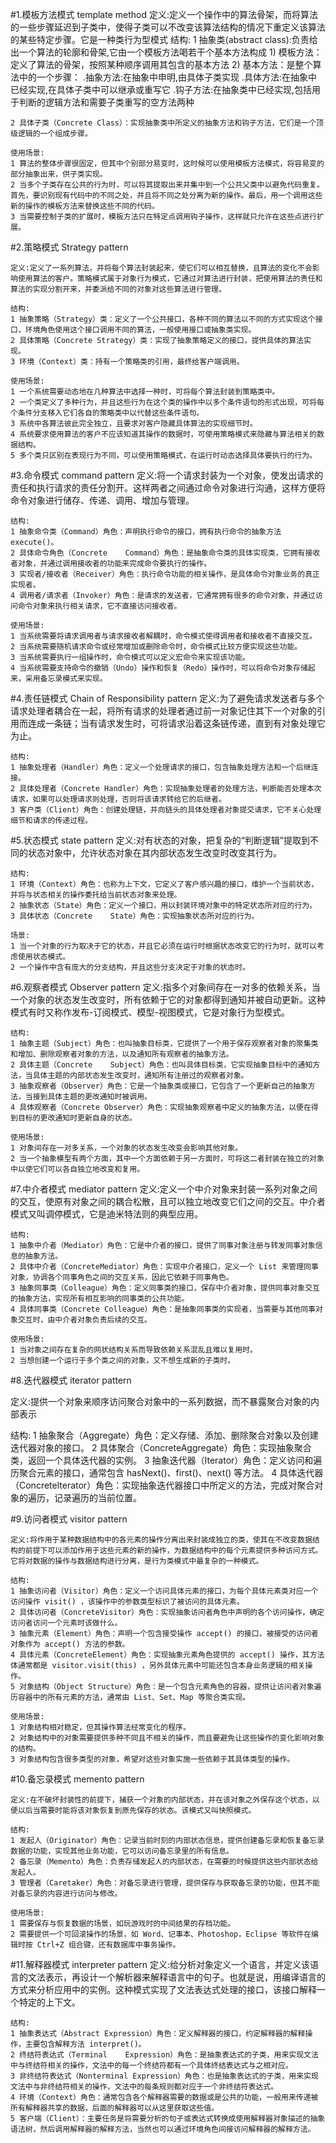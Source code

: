 #1.模板方法模式 template method
    定义:定义一个操作中的算法骨架，而将算法的一些步骤延迟到子类中，使得子类可以不改变该算法结构的情况下重定义该算法的某些特定步骤。它是一种类行为型模式
    结构:
    1 抽象类(abstract class):负责给出一个算法的轮廓和骨架,它由一个模板方法喝若干个基本方法构成
      1) 模板方法：定义了算法的骨架，按照某种顺序调用其包含的基本方法
      2) 基本方法：是整个算法中的一个步骤：
        .抽象方法:在抽象中申明,由具体子类实现
        .具体方法:在抽象中已经实现,在具体子类中可以继承或重写它
        .钩子方法:在抽象类中已经实现,包括用于判断的逻辑方法和需要子类重写的空方法两种
        
    2 具体子类（Concrete Class）：实现抽象类中所定义的抽象方法和钩子方法，它们是一个顶级逻辑的一个组成步骤。
    
    使用场景:
    1 算法的整体步骤很固定，但其中个别部分易变时，这时候可以使用模板方法模式，将容易变的部分抽象出来，供子类实现。
    2 当多个子类存在公共的行为时，可以将其提取出来并集中到一个公共父类中以避免代码重复。首先，要识别现有代码中的不同之处，并且将不同之处分离为新的操作。最后，用一个调用这些新的操作的模板方法来替换这些不同的代码。
    3 当需要控制子类的扩展时，模板方法只在特定点调用钩子操作，这样就只允许在这些点进行扩展。
    
    

#2.策略模式  Strategy pattern

    定义:定义了一系列算法，并将每个算法封装起来，使它们可以相互替换，且算法的变化不会影响使用算法的客户。策略模式属于对象行为模式，它通过对算法进行封装，把使用算法的责任和算法的实现分割开来，并委派给不同的对象对这些算法进行管理。
    
    结构:
    1 抽象策略（Strategy）类：定义了一个公共接口，各种不同的算法以不同的方式实现这个接口，环境角色使用这个接口调用不同的算法，一般使用接口或抽象类实现。
    2 具体策略（Concrete Strategy）类：实现了抽象策略定义的接口，提供具体的算法实现。
    3 环境（Context）类：持有一个策略类的引用，最终给客户端调用。
    
    使用场景:
    1 一个系统需要动态地在几种算法中选择一种时，可将每个算法封装到策略类中。
    2 一个类定义了多种行为，并且这些行为在这个类的操作中以多个条件语句的形式出现，可将每个条件分支移入它们各自的策略类中以代替这些条件语句。
    3 系统中各算法彼此完全独立，且要求对客户隐藏具体算法的实现细节时。
    4 系统要求使用算法的客户不应该知道其操作的数据时，可使用策略模式来隐藏与算法相关的数据结构。
    5 多个类只区别在表现行为不同，可以使用策略模式，在运行时动态选择具体要执行的行为。

#3.命令模式 command pattern
    定义:将一个请求封装为一个对象，使发出请求的责任和执行请求的责任分割开。这样两者之间通过命令对象进行沟通，这样方便将命令对象进行储存、传递、调用、增加与管理。
    
    结构:
    1 抽象命令类（Command）角色：声明执行命令的接口，拥有执行命令的抽象方法 execute()。
    2 具体命令角色（Concrete    Command）角色：是抽象命令类的具体实现类，它拥有接收者对象，并通过调用接收者的功能来完成命令要执行的操作。
    3 实现者/接收者（Receiver）角色：执行命令功能的相关操作，是具体命令对象业务的真正实现者。
    4 调用者/请求者（Invoker）角色：是请求的发送者，它通常拥有很多的命令对象，并通过访问命令对象来执行相关请求，它不直接访问接收者。
    
    使用场景:
    1 当系统需要将请求调用者与请求接收者解耦时，命令模式使得调用者和接收者不直接交互。
    2 当系统需要随机请求命令或经常增加或删除命令时，命令模式比较方便实现这些功能。
    3 当系统需要执行一组操作时，命令模式可以定义宏命令来实现该功能。
    4 当系统需要支持命令的撤销（Undo）操作和恢复（Redo）操作时，可以将命令对象存储起来，采用备忘录模式来实现。
    

#4.责任链模式  Chain of Responsibility pattern
    定义:为了避免请求发送者与多个请求处理者耦合在一起，将所有请求的处理者通过前一对象记住其下一个对象的引用而连成一条链；当有请求发生时，可将请求沿着这条链传递，直到有对象处理它为止。
    
    结构:
    1 抽象处理者（Handler）角色：定义一个处理请求的接口，包含抽象处理方法和一个后继连接。
    2 具体处理者（Concrete Handler）角色：实现抽象处理者的处理方法，判断能否处理本次请求，如果可以处理请求则处理，否则将该请求转给它的后继者。
    3 客户类（Client）角色：创建处理链，并向链头的具体处理者对象提交请求，它不关心处理细节和请求的传递过程。

#5.状态模式 state pattern
    定义:对有状态的对象，把复杂的“判断逻辑”提取到不同的状态对象中，允许状态对象在其内部状态发生改变时改变其行为。
    
    结构:
    1 环境（Context）角色：也称为上下文，它定义了客户感兴趣的接口，维护一个当前状态，并将与状态相关的操作委托给当前状态对象来处理。
    2 抽象状态（State）角色：定义一个接口，用以封装环境对象中的特定状态所对应的行为。
    3 具体状态（Concrete    State）角色：实现抽象状态所对应的行为。
    
    场景:
    1 当一个对象的行为取决于它的状态，并且它必须在运行时根据状态改变它的行为时，就可以考虑使用状态模式。
    2 一个操作中含有庞大的分支结构，并且这些分支决定于对象的状态时。
    
#6.观察者模式 Observer pattern
    定义:指多个对象间存在一对多的依赖关系，当一个对象的状态发生改变时，所有依赖于它的对象都得到通知并被自动更新。这种模式有时又称作发布-订阅模式、模型-视图模式，它是对象行为型模式。
    
    结构:
    1 抽象主题（Subject）角色：也叫抽象目标类，它提供了一个用于保存观察者对象的聚集类和增加、删除观察者对象的方法，以及通知所有观察者的抽象方法。
    2 具体主题（Concrete    Subject）角色：也叫具体目标类，它实现抽象目标中的通知方法，当具体主题的内部状态发生改变时，通知所有注册过的观察者对象。
    3 抽象观察者（Observer）角色：它是一个抽象类或接口，它包含了一个更新自己的抽象方法，当接到具体主题的更改通知时被调用。
    4 具体观察者（Concrete Observer）角色：实现抽象观察者中定义的抽象方法，以便在得到目标的更改通知时更新自身的状态。
    
    使用场景:
    1 对象间存在一对多关系，一个对象的状态发生改变会影响其他对象。
    2 当一个抽象模型有两个方面，其中一个方面依赖于另一方面时，可将这二者封装在独立的对象中以使它们可以各自独立地改变和复用。

#7.中介者模式 mediator pattern
    定义:定义一个中介对象来封装一系列对象之间的交互，使原有对象之间的耦合松散，且可以独立地改变它们之间的交互。中介者模式又叫调停模式，它是迪米特法则的典型应用。
    
    结构:
    1 抽象中介者（Mediator）角色：它是中介者的接口，提供了同事对象注册与转发同事对象信息的抽象方法。
    2 具体中介者（ConcreteMediator）角色：实现中介者接口，定义一个 List 来管理同事对象，协调各个同事角色之间的交互关系，因此它依赖于同事角色。
    3 抽象同事类（Colleague）角色：定义同事类的接口，保存中介者对象，提供同事对象交互的抽象方法，实现所有相互影响的同事类的公共功能。
    4 具体同事类（Concrete Colleague）角色：是抽象同事类的实现者，当需要与其他同事对象交互时，由中介者对象负责后续的交互。
    
    使用场景:
    1 当对象之间存在复杂的网状结构关系而导致依赖关系混乱且难以复用时。
    2 当想创建一个运行于多个类之间的对象，又不想生成新的子类时。
    
    
#8.迭代器模式 iterator pattern
    
   定义:提供一个对象来顺序访问聚合对象中的一系列数据，而不暴露聚合对象的内部表示
   
   结构:
   1 抽象聚合（Aggregate）角色：定义存储、添加、删除聚合对象以及创建迭代器对象的接口。
   2 具体聚合（ConcreteAggregate）角色：实现抽象聚合类，返回一个具体迭代器的实例。
   3 抽象迭代器（Iterator）角色：定义访问和遍历聚合元素的接口，通常包含 hasNext()、first()、next() 等方法。
   4 具体迭代器（Concretelterator）角色：实现抽象迭代器接口中所定义的方法，完成对聚合对象的遍历，记录遍历的当前位置。
   

#9.访问者模式 visitor pattern
    
    定义:将作用于某种数据结构中的各元素的操作分离出来封装成独立的类，使其在不改变数据结构的前提下可以添加作用于这些元素的新的操作，为数据结构中的每个元素提供多种访问方式。它将对数据的操作与数据结构进行分离，是行为类模式中最复杂的一种模式。
    
    结构:
    1 抽象访问者（Visitor）角色：定义一个访问具体元素的接口，为每个具体元素类对应一个访问操作 visit() ，该操作中的参数类型标识了被访问的具体元素。
    2 具体访问者（ConcreteVisitor）角色：实现抽象访问者角色中声明的各个访问操作，确定访问者访问一个元素时该做什么。
    3 抽象元素（Element）角色：声明一个包含接受操作 accept() 的接口，被接受的访问者对象作为 accept() 方法的参数。
    4 具体元素（ConcreteElement）角色：实现抽象元素角色提供的 accept() 操作，其方法体通常都是 visitor.visit(this) ，另外具体元素中可能还包含本身业务逻辑的相关操作。
    5 对象结构（Object Structure）角色：是一个包含元素角色的容器，提供让访问者对象遍历容器中的所有元素的方法，通常由 List、Set、Map 等聚合类实现。
    
    使用场景:
    1 对象结构相对稳定，但其操作算法经常变化的程序。
    2 对象结构中的对象需要提供多种不同且不相关的操作，而且要避免让这些操作的变化影响对象的结构。
    3 对象结构包含很多类型的对象，希望对这些对象实施一些依赖于其具体类型的操作。

#10.备忘录模式 memento pattern

    定义:在不破坏封装性的前提下，捕获一个对象的内部状态，并在该对象之外保存这个状态，以便以后当需要时能将该对象恢复到原先保存的状态。该模式又叫快照模式。
    
    结构:
    1 发起人（Originator）角色：记录当前时刻的内部状态信息，提供创建备忘录和恢复备忘录数据的功能，实现其他业务功能，它可以访问备忘录里的所有信息。
    2 备忘录（Memento）角色：负责存储发起人的内部状态，在需要的时候提供这些内部状态给发起人。
    3 管理者（Caretaker）角色：对备忘录进行管理，提供保存与获取备忘录的功能，但其不能对备忘录的内容进行访问与修改。
    
    使用场景:
    1 需要保存与恢复数据的场景，如玩游戏时的中间结果的存档功能。
    2 需要提供一个可回滚操作的场景，如 Word、记事本、Photoshop，Eclipse 等软件在编辑时按 Ctrl+Z 组合键，还有数据库中事务操作。

#11.解释器模式 interpreter pattern
    定义:给分析对象定义一个语言，并定义该语言的文法表示，再设计一个解析器来解释语言中的句子。也就是说，用编译语言的方式来分析应用中的实例。这种模式实现了文法表达式处理的接口，该接口解释一个特定的上下文。
    
    结构:
    1 抽象表达式（Abstract Expression）角色：定义解释器的接口，约定解释器的解释操作，主要包含解释方法 interpret()。
    2 终结符表达式（Terminal    Expression）角色：是抽象表达式的子类，用来实现文法中与终结符相关的操作，文法中的每一个终结符都有一个具体终结表达式与之相对应。
    3 非终结符表达式（Nonterminal Expression）角色：也是抽象表达式的子类，用来实现文法中与非终结符相关的操作，文法中的每条规则都对应于一个非终结符表达式。
    4 环境（Context）角色：通常包含各个解释器需要的数据或是公共的功能，一般用来传递被所有解释器共享的数据，后面的解释器可以从这里获取这些值。
    5 客户端（Client）：主要任务是将需要分析的句子或表达式转换成使用解释器对象描述的抽象语法树，然后调用解释器的解释方法，当然也可以通过环境角色间接访问解释器的解释方法。


